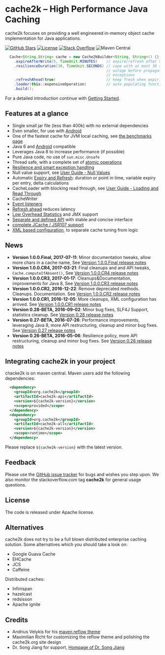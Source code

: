 # cache2k – High Performance Java Caching

cache2k focuses on providing a well engineered in-memory object cache implementation for
Java applications. 

[![GitHub Stars](https://x.h7e.eu/badges/xz/q/github/starGazers/gh-stargazers/cache2k/cache2k)](https://github.com/cache2k/cache2k/stargazers)
[![License](https://x.h7e.eu/badges/xz/txt/license/apache)](https://www.apache.org/licenses/LICENSE-2.0.html)
[![Stack Overflow](https://x.h7e.eu/badges/xz/txt/stackoverflow/cache2k)](https://stackoverflow.com/questions/tagged/cache2k)
![Maven Central](https://x.h7e.eu/badges/xz/q/maven/latestVersion/maven-central/org.cache2k/cache2k-api)

````java
  Cache<String,String> cache = new Cache2kBuilder<String, String>() {}
    .expireAfterWrite(5, TimeUnit.MINUTES)    // expire/refresh after 5 minutes
    .resilienceDuration(30, TimeUnit.SECONDS) // cope with at most 30 seconds
                                              // outage before propagating 
                                              // exceptions
    .refreshAhead(true)                       // keep fresh when expiring
    .loader(this::expensiveOperation)         // auto populating function
    .build();
````

For a detailed introduction continue with [Getting Started](docs/1.0/user-guide.html#getting-started).

## Features at a glance

 * Single small jar file (less than 400k) with no external dependencies
 * Even smaller, for use with [Android](docs/1.0/user-guide.html#android)
 * One of the fastest cache for JVM local caching, see [the benchmarks page](benchmarks.html)
 * Java 6 and [Android](docs/1.0/user-guide.html#android) compatible
 * Leverages Java 8 to increase performance (if possible)
 * Pure Java code, no use of `sun.misc.Unsafe`
 * Thread safe, with a complete set of [atomic operations](docs/1.0/user-guide.html#atomic-operations)
 * [Resilience and smart exception handling](docs/1.0/user-guide.html#resilience-and-exceptions) 
 * Null value support, see [User Guide - Null Values](docs/1.0/user-guide.html#null-values)
 * Automatic [Expiry and Refresh](docs/1.0/user-guide.html#expiry-and-refresh): duration or point in time, variable expiry per entry, delta calculations
 * CacheLoader with blocking read through, see [User Guide - Loading and Read Through](docs/1.0/user-guide.html#loading-read-through)
 * CacheWriter
 * [Event listeners](docs/1.0/user-guide.html#event-listeners)
 * [Refresh ahead](docs/1.0/user-guide.html#refresh-ahead) reduces latency
 * [Low Overhead Statistics](docs/1.0/user-guide.html#statistics) and JMX support
 * [Separate and defined API](docs/1.0/apidocs/cache2k-api/index.html) with stable and concise interface
 * [complete JCache / JSR107 support](docs/1.0/user-guide.html#jcache)
 * [XML based configuration](docs/1.0/user-guide.html#xml-configuration), to separate cache tuning from logic

## News

  * **Version 1.0.0.Final, 2017-07-11**: Minor documentation tweaks, allow more chars in a cache name, See [Version 1.0.0.Final release notes](1/0.0.Final.html)
  * **Version 1.0.0.CR4, 2017-03-21**: Final cleanups and and API tweaks, `Cache.computeIfAbsent()`, See [Version 1.0.0.CR4 release notes](1/0.0.CR4.html)
  * **Version 1.0.0.CR3, 2017-01-17**: Cleanups&Documentation, improvements for Java 8, See [Version 1.0.0.CR3 release notes](1/0.0.CR3.html)
  * **Version 1.0.0.CR2, 2016-12-22**: Remove deprecated methods. Cleanups. Documentation. See [Version 1.0.0.CR2 release notes](1/0.0.CR2.html)
  * **Version 1.0.0.CR1, 2016-12-05**: More cleanups, XML configuration has arrived. See [Version 1.0.0.CR1 release notes](1/0.0.CR1.html)
  * **Version 0.28-BETA, 2016-09-02**: Minor bug fixes, SLF4J Support, statistics cleanup. See [Version 0.28 release notes](0/28.html)
  * **Version 0.27-BETA, 2016-07-26**: Performance improvements, leveraging Java 8, more API restructuring, cleanup and minor bug fixes. See [Version 0.27 release notes](0/27.html)
  * **Version 0.26-BETA, 2016-05-06**: Resilience policy, more API restructuring, cleanup and minor bug fixes. See [Version 0.26 release notes](0/26.html)

## Integrating cache2k in your project

chacke2k is on maven central. Maven users add the following dependencies:

```xml
  <dependency>
    <groupId>org.cache2k</groupId>
    <artifactId>cache2k-api</artifactId>
    <version>${cache2k-version}</version>
    <scope>provided</scope>
  </dependency>
  <dependency>
    <groupId>org.cache2k</groupId>
    <artifactId>cache2k-all</artifactId>
    <version>${cache2k-version}</version>
    <scope>runtime</scope>
  </dependency>
```

Please replace `${cache2k-version}` with the latest version.

## Feedback

Please use the [GitHub issue tracker](https://github.com/cache2k/cache2k) for bugs and wishes you step upon. We also monitor the stackoverflow.com tag
**cache2k** for general usage questions.

## License

The code is released under Apache license. 

## Alternatives

cache2k does not try to be a full blown distributed enterprise caching solution. Some alternatives
which you should take a look on:

 * Google Guava Cache
 * EHCache
 * JCS
 * Caffeine
 
Distributed caches:

 * Infinispan
 * hazelcast
 * redsisson
 * Apache ignite

## Credits

  * Andrius Velykis for his [maven reflow theme](http://andriusvelykis.github.io/reflow-maven-skin)
  * Maximilian Richt for customizing the reflow theme and polishing the cache2k.org site design
  * Dr. Song Jiang for support, [Hompage of Dr. Song Jiang](http://www.ece.eng.wayne.edu/~sjiang)
